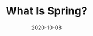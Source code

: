 ---
date: '2020-10-08'
description: Spring makes programming Java quicker, easier and safer for everybody.
  Spring’s focus on speed, simplicity, and productivity has made it the world’s most
  popular Java framework. In this video, Mark Heckler explores why developers love
  Spring, the various component parts of Spring, and how you and your development
  team can get started building and deploying cloud-native apps today with the extreme
  productivity that propelled Spring to the number one spot.
lastmod: '2020-10-13'
patterns:
- API
tags:
- Spring
team:
- Mark Heckler
title: What Is Spring?
youtube_id: Spzug_SjJnM
---